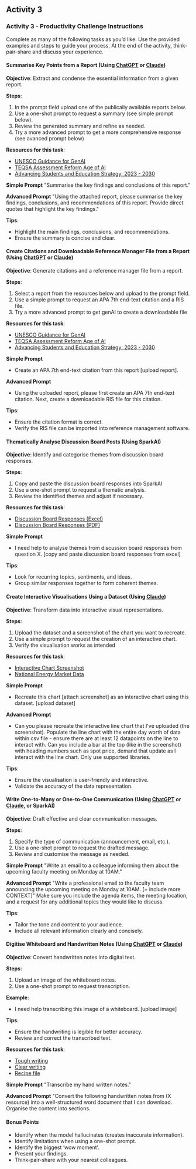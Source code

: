 ## Activity 3 

### Activity 3 - Productivity Challenge Instructions

Complete as many of the following tasks as you’d like. Use the provided examples and steps to guide your process. At the end of the activity, think-pair-share and discuss your experience.

#### Summarise Key Points from a Report (Using [ChatGPT](https://chatgpt.com) or [Claude](https://claude.ai))

**Objective**: Extract and condense the essential information from a given report.

**Steps**:
1. In the prompt field upload one of the publically available reports below.
2. Use a one-shot prompt to request a summary (see simple prompt below).
3. Review the generated summary and refine as needed. 
4. Try a more advanced prompt to get a more comprehensive response (see avanced prompt below)

**Resources for this task**:
- [UNESCO Guidance for GenAI](resources/UNESCO.pdf)
- [TEQSA Assessment Reform Age of AI](resources/TEQSA.pdf)
- [Advancing Students and Education Strategy: 2023 - 2030](resources/ASES.pdf)

**Simple Prompt**
"Summarise the key findings and conclusions of this report."

**Advanced Prompt**
"Using the attached report, please summarise the key findings, conclusions, and recommendations of this report. Provide direct quotes that highlight the key findings."

**Tips**:
- Highlight the main findings, conclusions, and recommendations.
- Ensure the summary is concise and clear.


#### Create Citations and Downloadable Reference Manager File from a Report (Using [ChatGPT](https://chatgpt.com) or [Claude](https://claude.ai))

**Objective**: Generate citations and a reference manager file from a report.

**Steps**:
1. Select a report from the resources below and upload to the prompt field. 
2. Use a simple prompt to request an APA 7th end-text citation and a RIS file.
3. Try a more advanced prompt to get genAI to create a downloadable file

**Resources for this task**:
- [UNESCO Guidance for GenAI](resources/UNESCO.pdf)
- [TEQSA Assessment Reform Age of AI](resources/TEQSA.pdf)
- [Advancing Students and Education Strategy: 2023 - 2030](resources/ASES.pdf)

**Simple Prompt**
- Create an APA 7th end-text citation from this report [upload report]. 

**Advanced Prompt**
- Using the uploaded report, please first create an APA 7th end-text citation. Next, create a downloadable RIS file for this citation. 

**Tips**:
- Ensure the citation format is correct.
- Verify the RIS file can be imported into reference management software.


#### Thematically Analyse Discussion Board Posts (Using SparkAI)

**Objective**: Identify and categorise themes from discussion board responses.

**Steps**:
1. Copy and paste the discussion board responses into SparkAI
2. Use a one-shot prompt to request a thematic analysis.
3. Review the identified themes and adjust if necessary.

**Resources for this task**:
- [Discussion Board Responses (Excel)](resources/DiscussionBoardExcel.xlsx)
- [Discussion Board Responses (PDF)](resources/DiscussionBoardPDF.pdf)

**Simple Prompt**
- I need help to analyse themes from discussion board responses from question X. [copy and paste discussion board responses from excel]

**Tips**:
- Look for recurring topics, sentiments, and ideas.
- Group similar responses together to form coherent themes.


#### Create Interactive Visualisations Using a Dataset (Using [Claude](https://claude.ai))

**Objective**: Transform data into interactive visual representations.

**Steps**:
1. Upload the dataset and a screenshot of the chart you want to recreate.
2. Use a simple prompt to request the creation of an interactive chart.
3. Verify the visualisation works as intended 

**Resources for this task**:
- [Interactive Chart Screenshot](resources/IScreenshot.png)
- [National Energy Market Data](resources/NEMData.csv)


**Simple Prompt**
- Recreate this chart [attach screenshot] as an interactive chart using this dataset. [upload dataset]

**Advanced Prompt**
- Can you please recreate the interactive line chart that I've uploaded (the screenshot). Populate the line chart with the entire day worth of data within csv file - ensure there are at least 12 datapoints on the line to interact with. Can you include a bar at the top (like in the screenshot) with heading numbers such as spot price, demand that update as I interact with the line chart. Only use supported libraries.

**Tips**:
- Ensure the visualisation is user-friendly and interactive.
- Validate the accuracy of the data representation.


#### Write One-to-Many or One-to-One Communication (Using [ChatGPT](https://chatgpt.com) or [Claude](https://claude.ai), or SparkAI)

**Objective**: Draft effective and clear communication messages.

**Steps**:
1. Specify the type of communication (announcement, email, etc.).
2. Use a one-shot prompt to request the drafted message.
3. Review and customise the message as needed.

**Simple Prompt**
"Write an email to a colleague informing them about the upcoming faculty meeting on Monday at 10AM."


**Advanced Prompt**
"Write a professional email to the faculty team announcing the upcoming meeting on Monday at 10AM. [+ include more CONTEXT]"
Make sure you include the agenda items, the meeting location, and a request for any additional topics they would like to discuss.

**Tips**:
- Tailor the tone and content to your audience.
- Include all relevant information clearly and concisely.



#### Digitise Whiteboard and Handwritten Notes (Using [ChatGPT](https://chatgpt.com) or [Claude](https://claude.ai))

**Objective**: Convert handwritten notes into digital text.

**Steps**:
1. Upload an image of the whiteboard notes.
2. Use a one-shot prompt to request transcription.

**Example**:
- I need help transcribing this image of a whiteboard. [upload image]

**Tips**:
- Ensure the handwriting is legible for better accuracy.
- Review and correct the transcribed text.

**Resources for this task**:
- [Tough writing](resources/Whiteboard1.jpg)
- [Clear writing](resources/Whiteboard2.jpg)
- [Recipe file](resources/recipe.jpg)


**Simple Prompt**
"Transcribe my hand written notes."


**Advanced Prompt**
"Convert the following handwritten notes from (X resource) into a well-structured word document that I can download. Organise the content into sections. 



#### Bonus Points

- Identify when the model hallucinates (creates inaccurate information).
- Identify limitations when using a one-shot prompt.
- Identify the biggest ‘wow moment’.
- Present your findings.
- Think-pair-share with your nearest colleagues.

